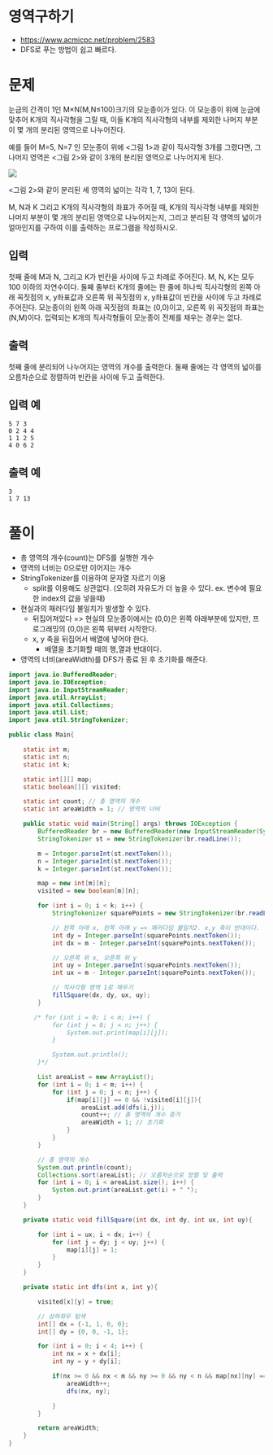 # 영역구하기
- https://www.acmicpc.net/problem/2583
- DFS로 푸는 방법이 쉽고 빠르다.


# 문제
눈금의 간격이 1인 M×N(M,N≤100)크기의 모눈종이가 있다. 이 모눈종이 위에 눈금에 맞추어 K개의 직사각형을 그릴 때, 이들 K개의 직사각형의 내부를 제외한 나머지 부분이 몇 개의 분리된 영역으로 나누어진다.

예를 들어 M=5, N=7 인 모눈종이 위에 <그림 1>과 같이 직사각형 3개를 그렸다면, 그 나머지 영역은 <그림 2>와 같이 3개의 분리된 영역으로 나누어지게 된다.

![](https://www.acmicpc.net/upload/images/zzJD2aQyF5Rm4IlOt.png)

<그림 2>와 같이 분리된 세 영역의 넓이는 각각 1, 7, 13이 된다.

M, N과 K 그리고 K개의 직사각형의 좌표가 주어질 때, K개의 직사각형 내부를 제외한 나머지 부분이 몇 개의 분리된 영역으로 나누어지는지, 그리고 분리된 각 영역의 넓이가 얼마인지를 구하여 이를 출력하는 프로그램을 작성하시오.

## 입력
첫째 줄에 M과 N, 그리고 K가 빈칸을 사이에 두고 차례로 주어진다. M, N, K는 모두 100 이하의 자연수이다. 둘째 줄부터 K개의 줄에는 한 줄에 하나씩 직사각형의 왼쪽 아래 꼭짓점의 x, y좌표값과 오른쪽 위 꼭짓점의 x, y좌표값이 빈칸을 사이에 두고 차례로 주어진다. 모눈종이의 왼쪽 아래 꼭짓점의 좌표는 (0,0)이고, 오른쪽 위 꼭짓점의 좌표는(N,M)이다. 입력되는 K개의 직사각형들이 모눈종이 전체를 채우는 경우는 없다.

## 출력
첫째 줄에 분리되어 나누어지는 영역의 개수를 출력한다. 둘째 줄에는 각 영역의 넓이를 오름차순으로 정렬하여 빈칸을 사이에 두고 출력한다.

## 입력 예
```
5 7 3
0 2 4 4
1 1 2 5
4 0 6 2
```

## 출력 예
```
3
1 7 13
```



# 풀이
- 총 영역의 개수(count)는 DFS를 실행한 개수
- 영역의 너비는 0으로만 이어지는 개수
- StringTokenizer를 이용하여 문자열 자르기 이용
	- split를 이용해도 상관없다. (오히려 자유도가 더 높을 수 있다. ex. 변수에 필요한 index의 값을 넣을때)
- 현실과의 패러다임 불일치가 발생할 수 있다.
	- 뒤집어져있다 => 현실의 모눈종이에서는 (0,0)은 왼쪽 아래부분에 있지만, 프로그래밍의 (0,0)은 왼쪽 위부터 시작한다. 
	- x, y 축을 뒤집어서 배열에 넣어야 한다.
		- 배열을 초기화할 때의 행,열과 반대이다.
- 영역의 너비(areaWidth)를 DFS가 종료 된 후 초기화를 해준다.
``` java
import java.io.BufferedReader;
import java.io.IOException;
import java.io.InputStreamReader;
import java.util.ArrayList;
import java.util.Collections;
import java.util.List;
import java.util.StringTokenizer;

public class Main{

    static int m;
    static int n;
    static int k;

    static int[][] map;
    static boolean[][] visited;

    static int count; // 총 영역의 개수
    static int areaWidth = 1; // 영역의 너비

    public static void main(String[] args) throws IOException {
        BufferedReader br = new BufferedReader(new InputStreamReader(System.in));
        StringTokenizer st = new StringTokenizer(br.readLine());

        m = Integer.parseInt(st.nextToken());
        n = Integer.parseInt(st.nextToken());
        k = Integer.parseInt(st.nextToken());

        map = new int[m][n];
        visited = new boolean[m][n];

        for (int i = 0; i < k; i++) {
            StringTokenizer squarePoints = new StringTokenizer(br.readLine());

            // 왼쪽 아래 x, 왼쪽 아래 y => 패러다임 불일치2. x,y 축이 반대이다.
            int dy = Integer.parseInt(squarePoints.nextToken());
            int dx = m - Integer.parseInt(squarePoints.nextToken());

            // 오른쪽 위 x, 오른쪽 위 y
            int uy = Integer.parseInt(squarePoints.nextToken());
            int ux = m - Integer.parseInt(squarePoints.nextToken());

            // 직사각형 영역 1로 채우기
            fillSquare(dx, dy, ux, uy);
        }

       /* for (int i = 0; i < m; i++) {
            for (int j = 0; j < n; j++) {
                System.out.print(map[i][j]);
            }

            System.out.println();
        }*/

        List areaList = new ArrayList();
        for (int i = 0; i < m; i++) {
            for (int j = 0; j < n; j++) {
                if(map[i][j] == 0 && !visited[i][j]){
                    areaList.add(dfs(i,j));
                    count++; // 총 영역의 개수 증가
                    areaWidth = 1; // 초기화
                }
            }
        }

		// 총 영역의 개수
        System.out.println(count);
        Collections.sort(areaList); // 오름차순으로 정렬 및 출력
        for (int i = 0; i < areaList.size(); i++) {
            System.out.print(areaList.get(i) + " ");
        }
    }

    private static void fillSquare(int dx, int dy, int ux, int uy){

        for (int i = ux; i < dx; i++) {
            for (int j = dy; j < uy; j++) {
                map[i][j] = 1;
            }
        }
    }

    private static int dfs(int x, int y){

        visited[x][y] = true;

        // 상하좌우 탐색
        int[] dx = {-1, 1, 0, 0};
        int[] dy = {0, 0, -1, 1};

        for (int i = 0; i < 4; i++) {
            int nx = x + dx[i];
            int ny = y + dy[i];

            if(nx >= 0 && nx < m && ny >= 0 && ny < n && map[nx][ny] == 0 && !visited[nx][ny]){
                areaWidth++;
                dfs(nx, ny);

            }
        }

        return areaWidth;
    }
}
```